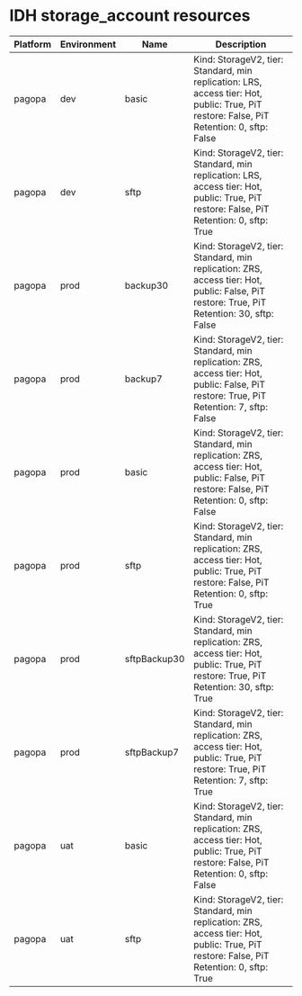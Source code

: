 # IDH storage_account resources
|Platform| Environment| Name | Description | 
|------|---------|----|---|
|pagopa|dev|basic| Kind: StorageV2, tier: Standard, min replication: LRS, access tier: Hot, public: True, PiT restore: False, PiT Retention: 0, sftp: False |
|pagopa|dev|sftp| Kind: StorageV2, tier: Standard, min replication: LRS, access tier: Hot, public: True, PiT restore: False, PiT Retention: 0, sftp: True |
|pagopa|prod|backup30| Kind: StorageV2, tier: Standard, min replication: ZRS, access tier: Hot, public: False, PiT restore: True, PiT Retention: 30, sftp: False |
|pagopa|prod|backup7| Kind: StorageV2, tier: Standard, min replication: ZRS, access tier: Hot, public: False, PiT restore: True, PiT Retention: 7, sftp: False |
|pagopa|prod|basic| Kind: StorageV2, tier: Standard, min replication: ZRS, access tier: Hot, public: False, PiT restore: False, PiT Retention: 0, sftp: False |
|pagopa|prod|sftp| Kind: StorageV2, tier: Standard, min replication: ZRS, access tier: Hot, public: True, PiT restore: False, PiT Retention: 0, sftp: True |
|pagopa|prod|sftpBackup30| Kind: StorageV2, tier: Standard, min replication: ZRS, access tier: Hot, public: True, PiT restore: True, PiT Retention: 30, sftp: True |
|pagopa|prod|sftpBackup7| Kind: StorageV2, tier: Standard, min replication: ZRS, access tier: Hot, public: True, PiT restore: True, PiT Retention: 7, sftp: True |
|pagopa|uat|basic| Kind: StorageV2, tier: Standard, min replication: ZRS, access tier: Hot, public: True, PiT restore: False, PiT Retention: 0, sftp: False |
|pagopa|uat|sftp| Kind: StorageV2, tier: Standard, min replication: ZRS, access tier: Hot, public: True, PiT restore: False, PiT Retention: 0, sftp: True |
